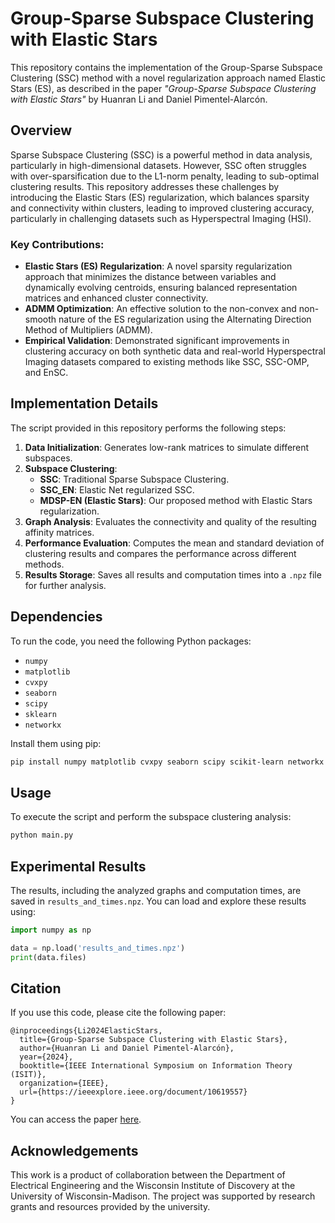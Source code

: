 # Group-Sparse Subspace Clustering with Elastic Stars

This repository contains the implementation of the Group-Sparse Subspace Clustering (SSC) method with a novel regularization approach named Elastic Stars (ES), as described in the paper *"Group-Sparse Subspace Clustering with Elastic Stars"* by Huanran Li and Daniel Pimentel-Alarcón.

## Overview

Sparse Subspace Clustering (SSC) is a powerful method in data analysis, particularly in high-dimensional datasets. However, SSC often struggles with over-sparsification due to the L1-norm penalty, leading to sub-optimal clustering results. This repository addresses these challenges by introducing the Elastic Stars (ES) regularization, which balances sparsity and connectivity within clusters, leading to improved clustering accuracy, particularly in challenging datasets such as Hyperspectral Imaging (HSI).

### Key Contributions:

- **Elastic Stars (ES) Regularization**: A novel sparsity regularization approach that minimizes the distance between variables and dynamically evolving centroids, ensuring balanced representation matrices and enhanced cluster connectivity.
- **ADMM Optimization**: An effective solution to the non-convex and non-smooth nature of the ES regularization using the Alternating Direction Method of Multipliers (ADMM).
- **Empirical Validation**: Demonstrated significant improvements in clustering accuracy on both synthetic data and real-world Hyperspectral Imaging datasets compared to existing methods like SSC, SSC-OMP, and EnSC.

## Implementation Details

The script provided in this repository performs the following steps:

1. **Data Initialization**: Generates low-rank matrices to simulate different subspaces.
2. **Subspace Clustering**:
   - **SSC**: Traditional Sparse Subspace Clustering.
   - **SSC_EN**: Elastic Net regularized SSC.
   - **MDSP-EN (Elastic Stars)**: Our proposed method with Elastic Stars regularization.
3. **Graph Analysis**: Evaluates the connectivity and quality of the resulting affinity matrices.
4. **Performance Evaluation**: Computes the mean and standard deviation of clustering results and compares the performance across different methods.
5. **Results Storage**: Saves all results and computation times into a `.npz` file for further analysis.

## Dependencies

To run the code, you need the following Python packages:

- `numpy`
- `matplotlib`
- `cvxpy`
- `seaborn`
- `scipy`
- `sklearn`
- `networkx`

Install them using pip:

```bash
pip install numpy matplotlib cvxpy seaborn scipy scikit-learn networkx
```

## Usage

To execute the script and perform the subspace clustering analysis:

```bash
python main.py
```

## Experimental Results

The results, including the analyzed graphs and computation times, are saved in `results_and_times.npz`. You can load and explore these results using:

```python
import numpy as np

data = np.load('results_and_times.npz')
print(data.files)
```

## Citation

If you use this code, please cite the following paper:

```
@inproceedings{Li2024ElasticStars,
  title={Group-Sparse Subspace Clustering with Elastic Stars},
  author={Huanran Li and Daniel Pimentel-Alarcón},
  year={2024},
  booktitle={IEEE International Symposium on Information Theory (ISIT)},
  organization={IEEE},
  url={https://ieeexplore.ieee.org/document/10619557}
}
```

You can access the paper [here](https://ieeexplore.ieee.org/document/10619557).


## Acknowledgements

This work is a product of collaboration between the Department of Electrical Engineering and the Wisconsin Institute of Discovery at the University of Wisconsin-Madison. The project was supported by research grants and resources provided by the university.
